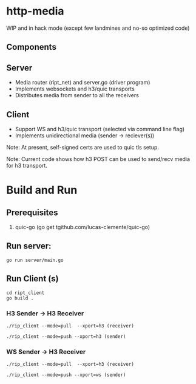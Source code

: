 # http-media
WIP and in hack mode (except few landmines and no-so optimized code)

Components
----------

## Server
- Media router (ript_net) and server.go (driver program)
- Implements websockets and h3/quic transports
- Distributes media from sender to all the receivers

## Client
- Support WS and h3/quic transport (selected via command line flag)
- Implements unidirectional media (sender -> reciever(s))
   
Note: At present, self-signed certs are used to quic tls setup.

Note: Current code shows how h3 POST can be used to send/recv media for h3 transport.

# Build and Run

## Prerequisites

1. quic-go (go get tgithub.com/lucas-clemente/quic-go)


## Run server:
   ``` go run server/main.go ```

## Run Client (s)
```
cd ript_client
go build .
```

### H3 Sender -> H3 Receiver
```
./rip_client --mode=pull  --xport=h3 (receiver)

./rip_client --mode=push --xport=h3 (sender)
```

### WS Sender -> H3 Receiver
```
./rip_client --mode=pull  --xport=h3 (receiver)

./rip_client --mode=push --xport=ws (sender)
```



